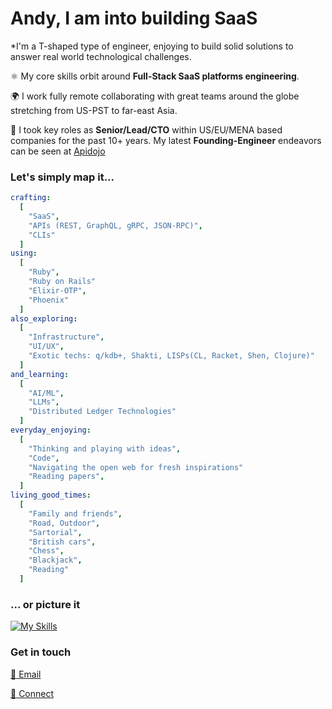 # Andy, I am into building SaaS

*I'm a T-shaped type of engineer, enjoying to build solid solutions to answer real world technological challenges. 

⚛️ My core skills orbit around **Full-Stack SaaS platforms engineering**.

🌍 I work fully remote collaborating with great teams around the globe stretching from US-PST to far-east Asia.

🚀 I took key roles as **Senior/Lead/CTO** within US/EU/MENA based companies for the past 10+ years. My latest **Founding-Engineer** endeavors can be seen at <a href="https://apidojo.com" target="_blank">Apidojo</a>

### Let's simply map it...

```yml
crafting:
  [
    "SaaS",
    "APIs (REST, GraphQL, gRPC, JSON-RPC)",
    "CLIs"
  ]
using:
  [
    "Ruby",
    "Ruby on Rails"
    "Elixir-OTP",
    "Phoenix"
  ]
also_exploring:
  [
    "Infrastructure",
    "UI/UX",
    "Exotic techs: q/kdb+, Shakti, LISPs(CL, Racket, Shen, Clojure)"
  ]
and_learning:
  [
    "AI/ML",
    "LLMs",
    "Distributed Ledger Technologies"
  ]
everyday_enjoying:
  [
    "Thinking and playing with ideas",
    "Code",
    "Navigating the open web for fresh inspirations"
    "Reading papers",
  ]
living_good_times:
  [
    "Family and friends",
    "Road, Outdoor",
    "Sartorial",
    "British cars",
    "Chess",
    "Blackjack",
    "Reading"
  ]
```

### ... or picture it

[![My Skills](https://skillicons.dev/icons?i=linux,bash,bsd,git,github,gitlab,graphql,postgres,mysql,redis,mongodb,ruby,rails,elixir,py,js,ts,coffeescript,nodejs,react,svelte,jquery,docker,kubernetes,go,rust,zig,crystal,html,css,sass,tailwind,clojure,regex,solidity,ai)](https://skillicons.dev) 



### Get in touch

[:email: Email](mailto:kifer.mada@gmail.com)

[:100: Connect](https://www.linkedin.com/in/rfrancky/)
